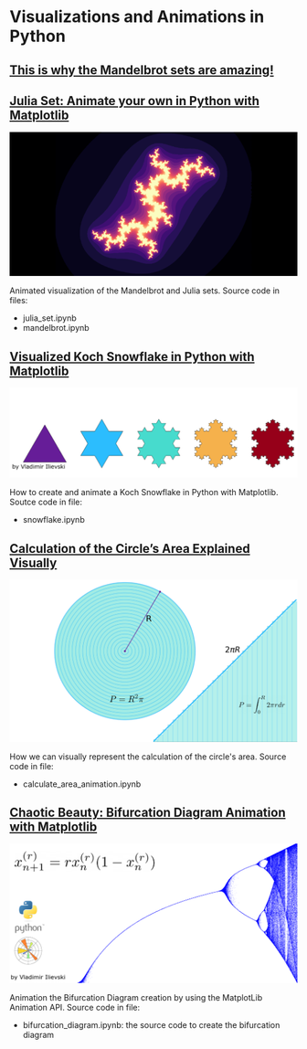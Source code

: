 # Visualizations and Animations in Python


## [This is why the Mandelbrot sets are amazing!](https://isquared.digital/visualizations/2020-06-11-mandelbrot/)
## [Julia Set: Animate your own in Python with Matplotlib](https://isquared.digital/visualizations/2020-06-26-julia-set/)

<center>
<img src="../assets/animated_fractals_teaser.png" alt="Fractals" />
</center>

Animated visualization of the Mandelbrot and Julia sets. Source code in files:

- julia_set.ipynb
- mandelbrot.ipynb

## [Visualized Koch Snowflake in Python with Matplotlib](https://isquared.digital/visualizations/2020-06-15-koch-curve/)

<center>
<img src="../assets/koch_snowflake.png" alt="Fractals" />
</center>

How to create and animate a Koch Snowflake in Python with Matplotlib. Soutce code in file:

- snowflake.ipynb

## [Calculation of the Circle’s Area Explained Visually](https://isquared.digital/visualizations/2020-06-07-area-circle/)

<center>
<img src="../assets/calculate_circle_area.png" alt="" />
</center>

How we can visually represent the calculation of the circle's area. Source code in file:

- calculate_area_animation.ipynb


## [Chaotic Beauty: Bifurcation Diagram Animation with Matplotlib](https://ilievskiv.github.io/blog/2020-11-18-bufurcation-diagram/)

<center>
<img src="../assets/bifurcation.png" alt="Bifurcation Diagram" />
</center>

Animation the Bifurcation Diagram creation by using the MatplotLib Animation API. Source code in file:

- bifurcation_diagram.ipynb: the source code to create the bifurcation diagram